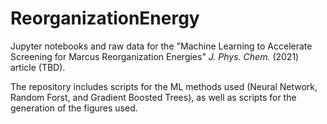 # ReorganizationEnergy

Jupyter notebooks and raw data for the "Machine Learning to Accelerate Screening for Marcus Reorganization Energies" _J. Phys. Chem._ (2021) article (TBD).

The repository includes scripts for the ML methods used (Neural Network, Random Forst, and Gradient Boosted Trees), as well as scripts for the generation of the figures used.
